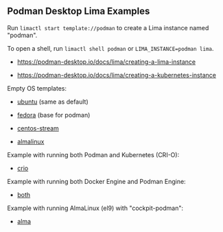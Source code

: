 ## Podman Desktop Lima Examples

Run `limactl start template://podman` to create a Lima instance named "podman".

To open a shell, run `limactl shell podman` or `LIMA_INSTANCE=podman lima`.

* <https://podman-desktop.io/docs/lima/creating-a-lima-instance>

* <https://podman-desktop.io/docs/lima/creating-a-kubernetes-instance>

Empty OS templates:

- [ubuntu](../ubuntu.yaml) (same as default)

- [fedora](../fedora.yaml) (base for podman)

- [centos-stream](../centos-stream-9.yaml)

- [almalinux](../almalinux-9.yaml)

Example with running both Podman and Kubernetes (CRI-O):
- [crio](./crio.yaml)

Example with running both Docker Engine and Podman Engine:
- [both](./both.yaml)

Example with running AlmaLinux (el9) with "cockpit-podman":
- [alma](./alma.yaml)
